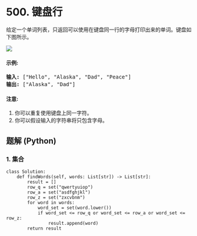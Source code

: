 # 500. 键盘行
给定一个单词列表，只返回可以使用在键盘同一行的字母打印出来的单词。键盘如下图所示。

![](https://assets.leetcode-cn.com/aliyun-lc-upload/uploads/2018/10/12/keyboard.png)

#### 示例:
<pre>
<strong>输入:</strong> ["Hello", "Alaska", "Dad", "Peace"]
<strong>输出:</strong> ["Alaska", "Dad"]
</pre>

#### 注意:
1. 你可以重复使用键盘上同一字符。
2. 你可以假设输入的字符串将只包含字母。

## 题解 (Python)

### 1. 集合
```Python3
class Solution:
    def findWords(self, words: List[str]) -> List[str]:
        result = []
        row_q = set("qwertyuiop")
        row_a = set("asdfghjkl")
        row_z = set("zxcvbnm")
        for word in words:
            word_set = set(word.lower())
            if word_set <= row_q or word_set <= row_a or word_set <= row_z:
                result.append(word)
        return result
```
